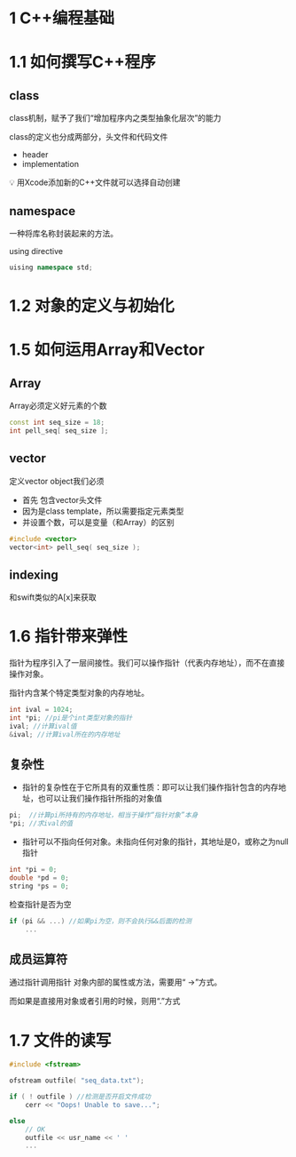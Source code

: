 # 1 C++编程基础

# 1.1 如何撰写C++程序

## class

class机制，赋予了我们“增加程序内之类型抽象化层次”的能力

class的定义也分成两部分，头文件和代码文件

- header
- implementation

<aside>
💡 用Xcode添加新的C++文件就可以选择自动创建

</aside>

## namespace

一种将库名称封装起来的方法。

using directive

```cpp
uising namespace std;
```

# 1.2 对象的定义与初始化

# 1.5 如何运用Array和Vector

## Array

Array必须定义好元素的个数

```cpp
const int seq_size = 18;
int pell_seq[ seq_size ];
```

## vector

定义vector object我们必须

- 首先 包含vector头文件
- 因为是class template，所以需要指定元素类型
- 并设置个数，可以是变量（和Array）的区别

```cpp
#include <vector>
vector<int> pell_seq( seq_size );
```

## indexing

和swift类似的A[x]来获取

# 1.6 指针带来弹性

指针为程序引入了一层间接性。我们可以操作指针（代表内存地址），而不在直接操作对象。

指针内含某个特定类型对象的内存地址。

```cpp
int ival = 1024;
int *pi; //pi是个int类型对象的指针
ival; //计算ival值
&ival; //计算ival所在的内存地址
```

## 复杂性

- 指针的复杂性在于它所具有的双重性质：即可以让我们操作指针包含的内存地址，也可以让我们操作指针所指的对象值

```cpp
pi;  //计算pi所持有的内存地址，相当于操作“指针对象”本身
*pi; //求ival的值
```

- 指针可以不指向任何对象。未指向任何对象的指针，其地址是0，或称之为null指针

```cpp
int *pi = 0;
double *pd = 0;
string *ps = 0;
```

检查指针是否为空

```cpp
if (pi && ...) //如果pi为空，则不会执行&&后面的检测
	...
```

## 成员运算符

通过指针调用指针 对象内部的属性或方法，需要用“ →”方式。

而如果是直接用对象或者引用的时候，则用“.”方式

# 1.7 文件的读写

```cpp
#include <fstream>

ofstream outfile( "seq_data.txt");

if ( ! outfile ) //检测是否开启文件成功
	cerr << "Oops! Unable to save...";

else
	// OK
	outfile << usr_name << ' '
	...
```